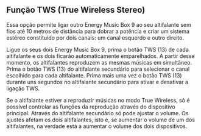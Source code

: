 ## Função TWS (True Wireless Stereo)

Essa opção permite ligar outro Energy Music Box 9 ao seu altifalante sem fios até 10 metros de distância para dobrar a potência e criar um sistema estéreo constituído por dois canais: um canal esquerdo e outro direito. 

Ligue os seus dois Energy Music Box 9, prima o botão TWS (13) de cada altifalante e os dois ficarão automaticamente emparelhados. A partir desse momento, os altifalantes reproduzem as mesmas músicas em simultâneo. Prima o botão TWS (13) do altifalante secundário para selecionar o canal escolhido para cada altifalante. Prima mais uma vez o botão TWS (13) durante uns segundos no altifalante secundário para ativar e desativar a ligação TWS.

Se o altifalante estiver a reproduzir músicas no modo True Wireless, só é possível controlar as funções da reprodução através do dispositivo principal. Através do altifalante secundário só pode ajustar o volume. Os ajustes afetam os dois altifalantes, isto é, se aumentar o volume de um dos altifalantes, na verdade está a aumentar o volume dos dois dispositivos.


